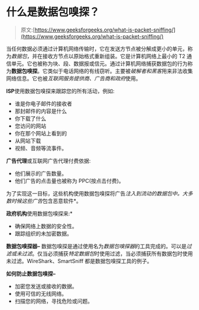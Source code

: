 # 什么是数据包嗅探？

> 原文:[https://www.geeksforgeeks.org/what-is-packet-sniffing/](https://www.geeksforgeeks.org/what-is-packet-sniffing/)

当任何数据必须通过计算机网络传输时，它在发送方节点被分解成更小的单元，称为*数据包*，并在接收方节点以原始格式重新组装。它是计算机网络上最小的 T2 通信单元。它也被称为块、段、数据报或信元。通过计算机网络捕获数据包的行为称为**数据包嗅探**。它类似于电话网络的有线窃听。主要被*破解者和黑客*用来非法收集网络信息。它也被*互联网服务提供商、广告商和政府*使用。

**ISP**使用数据包嗅探来跟踪您的所有活动，例如:

*   谁是你电子邮件的接收者
*   那封邮件的内容是什么
*   你下载了什么
*   您访问的网站
*   你在那个网站上看到的
*   从网站下载
*   视频、音频等流事件。

**广告代理**或互联网广告代理付费依据:

*   他们展示的广告数量。
*   他们广告的点击量也被称为 PPC(按点击付费)。

为了实现这一目标，这些机构使用数据包嗅探将广告*注入到流动的数据包中。大多数时候这些广告*包含恶意软件*。

**政府机构**使用数据包嗅探来:*

*   确保网络上数据的安全性。
*   跟踪组织的未加密数据。

**数据包嗅探器–**
数据包嗅探是通过使用名为*数据包嗅探器*的工具完成的。可以是*过滤或未过滤*。仅当必须捕获*特定数据包*时使用过滤，当必须捕获所有数据包时使用未过滤。WireShark、SmartSniff 都是数据包嗅探工具的例子。

**如何防止数据包嗅探–**

*   加密您发送或接收的数据。
*   使用可信的无线网络。
*   扫描您的网络，寻找危险或问题。